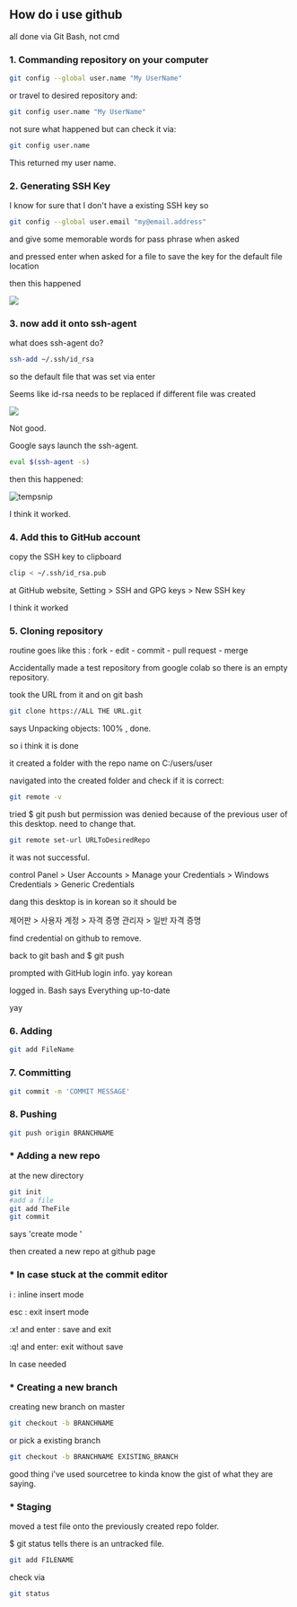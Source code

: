 ## How do i use github

all done via Git Bash, not cmd

### 1. Commanding repository on your computer

``` bash
git config --global user.name "My UserName"	
```

or travel to desired repository and:

``` bash
git config user.name "My UserName"
```

not sure what happened but can check it via:

``` bash
git config user.name
```

This returned my user name.





### 2. Generating SSH Key

I know for sure that I don't have a existing SSH key so

``` bash
git config --global user.email "my@email.address"
```

and give some memorable words for pass phrase when asked

and pressed enter when asked for a file to save the key for the default file location

then this happened



![](C:\Users\user\Desktop\creatingssn.PNG)







### 3. now add it onto ssh-agent

what does ssh-agent do?



```bash
ssh-add ~/.ssh/id_rsa
```

so the default file that was set via enter

Seems like id-rsa needs to be replaced if different file was created

![](C:\Users\user\AppData\Roaming\Typora\typora-user-images\1562633573476.png)

Not good.





Google says launch the ssh-agent.

```bash
eval $(ssh-agent -s)
```

then this happened:

![tempsnip](C:\Users\user\Desktop\tempsnip.png)

I think it worked.





### 4. Add this to GitHub account

copy the SSH key to clipboard

```bash
clip < ~/.ssh/id_rsa.pub
```

at GitHub website, Setting > SSH and GPG keys > New SSH key 

I think it worked







### 5. Cloning repository

routine goes like this : fork - edit - commit - pull request - merge

Accidentally made a test repository from google colab so there is an empty repository.

took the URL from it and on git bash

```bash
git clone https://ALL THE URL.git
```

says Unpacking objects: 100% , done.

so i think it is done

it created a folder with the repo name on C:/users/user

navigated into the created folder and check if it is correct:

```bash
git remote -v
```



tried $ git push but permission was denied because of the previous user of this desktop. need to change that.

```bash
git remote set-url URLToDesiredRepo
```

it was not successful.



control Panel > User Accounts > Manage your Credentials > Windows Credentials > Generic Credentials

dang this desktop is in korean so it should be

제어판 > 사용자 계정 > 자격 증명 관리자 > 일반 자격 증명

find credential on github to remove.



back to git bash and $ git push

prompted with GitHub login info. yay korean

logged in. Bash says Everything up-to-date

yay



### 6. Adding

```bash
git add FileName
```

### 7. Committing

```bash
git commit -m 'COMMIT MESSAGE'
```

### 8. Pushing

```bash
git push origin BRANCHNAME
```









### * Adding a new repo

at the new directory 

```bash
git init
#add a file
git add TheFile
git commit
```

says 'create mode '

then created a new repo at github page





### * In case stuck at the commit editor

i : inline insert mode

esc : exit insert mode

:x! and enter : save and exit

:q! and enter: exit without save







In case needed

### * Creating a new branch

creating new branch on master

```bash
git checkout -b BRANCHNAME
```

or pick a existing branch

```bash
git checkout -b BRANCHNAME EXISTING_BRANCH
```

good thing i've used sourcetree to kinda know the gist of what they are saying.



### * Staging

moved a test file onto the previously created repo folder.

$ git status tells there is an untracked file.

```bash
git add FILENAME
```

check via

```bash
git status
```



















